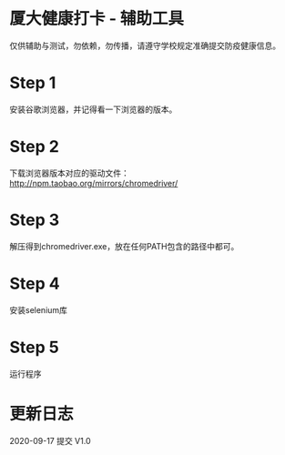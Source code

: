 # 厦大健康打卡 - 辅助工具
仅供辅助与测试，勿依赖，勿传播，请遵守学校规定准确提交防疫健康信息。

# Step 1
安装谷歌浏览器，并记得看一下浏览器的版本。

# Step 2
下载浏览器版本对应的驱动文件：http://npm.taobao.org/mirrors/chromedriver/

# Step 3
解压得到chromedriver.exe，放在任何PATH包含的路径中都可。

# Step 4
安装selenium库

# Step 5
运行程序

# 更新日志
2020-09-17 提交 V1.0
